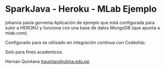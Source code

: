 # SparkJava - Heroku - MLab Ejemplo

johanna paola gorvenia
Aplicación de ejemplo que está configurada para subir a HEROKU y funciona con una base de datos MongoDB (que apunta a mlab.com).

Configurado para se utilizado en integración continua con Codeship. 

Solo para fines academicos.

Hernan Quintana
hquintan@ulima.edu.pe

